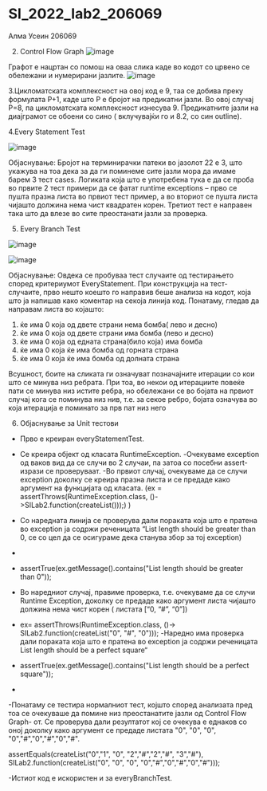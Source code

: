 # SI_2022_lab2_206069
Алма Усеин 206069

2. Control Flow Graph
  ![image](https://user-images.githubusercontent.com/103265682/171656094-22b8569e-be13-4c18-a573-2ca13c50342d.png)

Графот е нацртан со помош на оваа слика каде во кодот со црвено се обележани и нумерирани јазлите.
  ![image](https://user-images.githubusercontent.com/103265682/171656355-65195fb0-05f8-4905-9b95-1f0253301347.png)

3.Цикломатската комплексност на овој код е 9, таа се добива преку формулата P+1, каде што P е бројот на предикатни јазли. 
Во овој случај P=8, па цикломатската комплексност изнесува 9. 
Предикатните јазли на диајграмот се обоени со сино ( вклучувајќи го и 8.2, со син outline).

4.Every Statement Test

  ![image](https://user-images.githubusercontent.com/103265682/171656885-32bbc4c5-1a83-45bb-b850-3c54efc98f8b.png)

Објаснување: Бројот на терминирачки патеки во јазолот 22 е 3, што укажува на тоа дека за да ги поминеме сите јазли мора да имаме барем 3 тест cases.
Логиката која што е употребена тука е да се проба во првите 2 тест примери да се фатат runtime exceptions – прво се пушта празна листа во првиот тест пример, а во вториот се пушта листа чијашто должина нема чист квадратен корен. 
Третиот тест е направен така што да влезе во сите преостанати јазли за проверка.

5. Every Branch Test
  
  ![image](https://user-images.githubusercontent.com/103265682/171657169-53de30d6-9b6b-4d6c-96bf-df3953ab7032.png)
  
  ![image](https://user-images.githubusercontent.com/103265682/171657267-5f0ae295-9e33-40be-9252-4acbd9d3db5a.png)

Објаснување:
Овдека се пробуваа тест случаите од тестирањето според критериумот EveryStatement.
При конструкција на тест- случаите, прво нешто коешто го направив беше анализа на кодот, која што ја напишав како коментар на секоја линија код. 
Понатаму, гледав да направам листа во којашто:

1.	ќе има 0 која од двете страни нема бомба( лево и десно)
2.	ќе има 0 која од двете страни има бомба (лево и десно)
3.	ќе има 0 која од едната страна(било која) има бомба
4.	ќе има 0 која ќе има бомба од горната страна
5.	ќе има 0 која ќе има бомба од долната страна

Всушност, боите на сликата ги означуват позначајните итерации со кои што се минува низ ребрата. 
При тоа, во некои од итерациите повеќе пати се минува низ истите ребра, но обележани се во бојата на првиот случај кога се поминува низ нив, т.е. за секое ребро, бојата означува во која итерација е поминато за прв пат низ него

6. Објаснување за Unit тестови
-	Прво е креиран everyStatementTest.
-	Се креира објект од класата RuntimeException.
-Очекуваме exception од ваков вид да се случи во 2 случаи, па затоа со посебни assert-изрази се проверуваат. 
-Во првиот случај, очекуваме да се случи exception доколку се креира празна листа и се предаде како аргумент на функцијата од класата. 
(ex = assertThrows(RuntimeException.class, ()->SILab2.function(createList()));) )
-	Со наредната линија се проверува дали пораката која што е пратена во exception ја содржи реченицата “List length should be greater than 0, се со цел да се осигураме дека станува збор за тој exception)
-	
-	assertTrue(ex.getMessage().contains("List length should be greater than 0"));

-	Во наредниот случај, правиме проверка, т.е. очекуваме да се случи Runtime Exception, доколку се предаде како аргумент листа чијашто должина нема чист корен ( листата [“0, “#”, “0”])

-	ex= assertThrows(RuntimeException.class, ()-> SILab2.function(createList("0", "#", "0")));
-Наредно има проверка дали пораката која што е пратена во exception ја содржи реченицата List length should be a perfect square“
-	assertTrue(ex.getMessage().contains("List length should be a perfect square"));
-	
-Понатаму се тестира нормалниот тест, којшто според анализата пред тоа се очекуваше да помине низ преостанатите јазли од Control Flow Graph- от. Се проверува дали резултатот кој се очекува е еднаков со оној доколку како аргумент се предаде листата "0", "0", "0", "0","#","0","#","0","#".

assertEquals(createList("0","1", "0", "2","#","2","#", "3","#"), SILab2.function(createList("0", "0", "0", "0","#","0","#","0","#")));

-Истиот код е искористен и за everyBranchTest.
